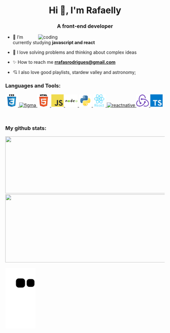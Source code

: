 <h1 align="center">Hi 👋, I'm Rafaelly</h1>
<h3 align="center">A front-end developer </h3>
<img align="right" alt="coding" width="400" src="https://cdn.dribbble.com/users/1454037/screenshots/5360175/apartments-animated-dribbler-bottom.gif">

<!-- 📚 College student in Information Technology at the Federal University of Mato Grosso do Sul (UFMS); -->

- 🌙 I’m currently studying **javascript and react**

<!-- ⭐ I’m looking to collaborate on **open source projects to improve my skills** -->

- 🌟 I love solving problems and thinking about complex ideas

- ✨ How to reach me **rrafasrodrigues@gmail.com**

- 💘 I also love good playlists, stardew valley and astronomy;

<h3 align="left">Languages and Tools:</h3>
<p> <a href="https://www.w3schools.com/css/" target="_blank" rel="noreferrer"> <img src="https://raw.githubusercontent.com/devicons/devicon/master/icons/css3/css3-original-wordmark.svg" alt="css3" width="40" height="40"/> </a> </a> <a href="https://www.figma.com/" target="_blank" rel="noreferrer"> <img src="https://www.vectorlogo.zone/logos/figma/figma-icon.svg" alt="figma" width="40" height="40"/> </a> <a href="https://www.w3.org/html/" target="_blank" rel="noreferrer"> <img src="https://raw.githubusercontent.com/devicons/devicon/master/icons/html5/html5-original-wordmark.svg" alt="html5" width="40" height="40"/> </a> <a href="https://developer.mozilla.org/en-US/docs/Web/JavaScript" target="_blank" rel="noreferrer"> <img src="https://raw.githubusercontent.com/devicons/devicon/master/icons/javascript/javascript-original.svg" alt="javascript" width="40" height="40"/> </a> <a href="https://nodejs.org" target="_blank" rel="noreferrer"> <img src="https://raw.githubusercontent.com/devicons/devicon/master/icons/nodejs/nodejs-original-wordmark.svg" alt="nodejs" width="40" height="40"/> </a> 
<a href="https://www.python.org" target="_blank" rel="noreferrer"> <img src="https://raw.githubusercontent.com/devicons/devicon/master/icons/python/python-original.svg" alt="python" width="40" height="40"/> </a> <a href="https://reactjs.org/" target="_blank" rel="noreferrer"> <img src="https://raw.githubusercontent.com/devicons/devicon/master/icons/react/react-original-wordmark.svg" alt="react" width="40" height="40"/> </a> <a href="https://reactnative.dev/" target="_blank" rel="noreferrer"> <img src="https://reactnative.dev/img/header_logo.svg" alt="reactnative" width="40" height="40"/> </a> <a href="https://redux.js.org" target="_blank" rel="noreferrer"> <img src="https://raw.githubusercontent.com/devicons/devicon/master/icons/redux/redux-original.svg" alt="redux" width="40" height="40"/> </a> <a href="https://www.typescriptlang.org/" target="_blank" rel="noreferrer"> <img src="https://raw.githubusercontent.com/devicons/devicon/master/icons/typescript/typescript-original.svg" alt="typescript" width="40" height="40"/> </a> </p>
<br/>

<h3 align="left">My github stats:</h3>
<div align="center">
 <p> <a href="https://github.com/moonrafa"> <img height="180em" width="1028rem" src="https://github-readme-stats.vercel.app/api?username=moonrafa&show_icons=true&theme=synthwave&include_all_commits=true&count_private=true"/> <img height="215em" width="1028rem" src="https://github-readme-stats.vercel.app/api/top-langs/?username=moonrafa&layout=compact&langs_count=7&theme=synthwave"/> </a> </p>
</div>
 
![Snake animation](https://github.com/moonrafa/moonrafa/blob/output/github-contribution-grid-snake.svg)

